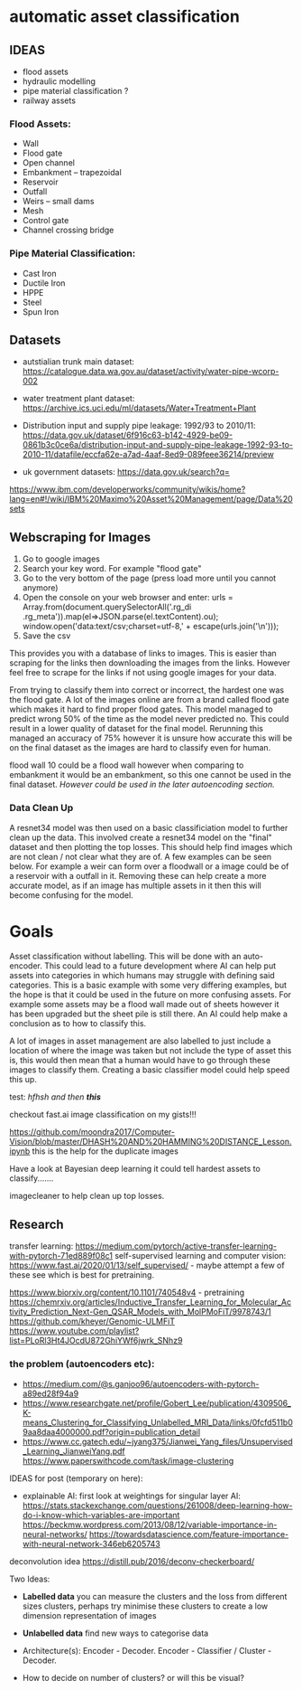 # automatic asset classification

## IDEAS
- flood assets
- hydraulic modelling
- pipe material classification ?
- railway assets

### Flood Assets:
- Wall
- Flood gate
- Open channel
- Embankment – trapezoidal
- Reservoir
- Outfall
- Weirs – small dams
- Mesh
- Control gate
- Channel crossing bridge

### Pipe Material Classification:
- Cast Iron
- Ductile Iron
- HPPE
- Steel
- Spun Iron


## Datasets

- autstialian trunk main dataset:
https://catalogue.data.wa.gov.au/dataset/activity/water-pipe-wcorp-002
- water treatment plant dataset:
https://archive.ics.uci.edu/ml/datasets/Water+Treatment+Plant
- Distribution input and supply pipe leakage: 1992/93 to 2010/11:
https://data.gov.uk/dataset/6f916c63-b142-4929-be09-0861b3c0ce6a/distribution-input-and-supply-pipe-leakage-1992-93-to-2010-11/datafile/eccfa62e-a7ad-4aaf-8ed9-089feee36214/preview

- uk government datasets:
https://data.gov.uk/search?q=

https://www.ibm.com/developerworks/community/wikis/home?lang=en#!/wiki/IBM%20Maximo%20Asset%20Management/page/Data%20sets



## Webscraping for Images
1. Go to google images
2. Search your key word. For example "flood gate"
3. Go to the very bottom of the page (press load more until you cannot anymore)
4. Open the console on your web browser and enter:
urls = Array.from(document.querySelectorAll('.rg_di .rg_meta')).map(el=>JSON.parse(el.textContent).ou);
window.open('data:text/csv;charset=utf-8,' + escape(urls.join('\n')));
5. Save the csv

This provides you with a database of links to images. This is easier than scraping for the links then downloading the images from the links. However feel free to scrape for the links if not using google images for your data.

From trying to classify them into correct or incorrect, the hardest one was the flood gate. A lot of the images online are from a brand called flood gate which makes it hard to find proper flood gates. This model managed to predict wrong 50% of the time as the model never predicted no. This could result in a lower quality of dataset for the final model. Rerunning this managed an accuracy of 75% however it is unsure how accurate this will be on the final dataset as the images are hard to classify even for human.

flood wall 10 could be a flood wall however when comparing to embankment it would be an embankment, so this one cannot be used in the final dataset. _However could be used in the later autoencoding section._

### Data Clean Up
A resnet34 model was then used on a basic classificiation model to further clean up the data. This involved create a resnet34 model on the "final" dataset and then plotting the top losses. This should help find images which are not clean / not clear what they are of. A few examples can be seen below. For example a weir can form over a floodwall or a image could be of a reservoir with a outfall in it. Removing these can help create a more accurate model, as if an image has multiple assets in it then this will become confusing for the model.

# Goals
Asset classification without labelling. This will be done with an auto-encoder. This could lead to a future development where AI can help put assets into categories in which humans may struggle with defining said categories. This is a basic example with some very differing examples, but the hope is that it could be used in the future on more confusing assets. For example some assets may be a flood wall made out of sheets however it has been upgraded but the sheet pile is still there. An AI could help make a conclusion as to how to classify this.

A lot of images in asset management are also labelled to just include a location of where the image was taken but not include the type of asset this is, this would then mean that a human would have to go through these images to classify them. Creating a basic classifier model could help speed this up.

test:
*hfhsh and  then __this__*

checkout fast.ai image classification on my gists!!!


https://github.com/moondra2017/Computer-Vision/blob/master/DHASH%20AND%20HAMMING%20DISTANCE_Lesson.ipynb
this is the help for the duplicate images


Have a look at Bayesian deep learning it could tell hardest assets to classify.......

imagecleaner to help clean up top losses.


## Research
transfer learning:
https://medium.com/pytorch/active-transfer-learning-with-pytorch-71ed889f08c1
self-supervised learning and computer vision:
https://www.fast.ai/2020/01/13/self_supervised/ - maybe attempt a few of these see which is best for pretraining.

https://www.biorxiv.org/content/10.1101/740548v4 - pretraining
https://chemrxiv.org/articles/Inductive_Transfer_Learning_for_Molecular_Activity_Prediction_Next-Gen_QSAR_Models_with_MolPMoFiT/9978743/1
https://github.com/kheyer/Genomic-ULMFiT
https://www.youtube.com/playlist?list=PLoRl3Ht4JOcdU872GhiYWf6jwrk_SNhz9

### the problem (autoencoders etc):
- https://medium.com/@s.ganjoo96/autoencoders-with-pytorch-a89ed28f94a9
- https://www.researchgate.net/profile/Gobert_Lee/publication/4309506_K-means_Clustering_for_Classifying_Unlabelled_MRI_Data/links/0fcfd511b09aa8daa4000000.pdf?origin=publication_detail
- https://www.cc.gatech.edu/~jyang375/Jianwei_Yang_files/Unsupervised_Learning_JianweiYang.pdf
https://www.paperswithcode.com/task/image-clustering



IDEAS for post (temporary on here):
- explainable AI: first look at weightings for singular layer AI:
  https://stats.stackexchange.com/questions/261008/deep-learning-how-do-i-know-which-variables-are-important
  https://beckmw.wordpress.com/2013/08/12/variable-importance-in-neural-networks/
  https://towardsdatascience.com/feature-importance-with-neural-network-346eb6205743


deconvolution idea
https://distill.pub/2016/deconv-checkerboard/



Two Ideas:

- __Labelled data__ you can measure the clusters and the loss from different sizes clusters, perhaps try minimise these clusters to create a low dimension representation of images

- __Unlabelled data__ find new ways to categorise data

- Architecture(s): Encoder - Decoder. Encoder - Classifier / Cluster - Decoder.

- How to decide on number of clusters? or will this be visual?
